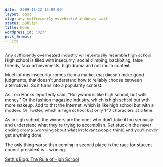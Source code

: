 ```yaml
---
date: '2009-11-22 15:09:00'
layout: post
slug: any-sufficiently-overheated-industry-will
status: publish
title: None
wordpress_id: '327'
post_format:
- Cita
---
```


Any sufficiently overheated industry will eventually resemble high school. High school is filled with insecurity, social climbing, backbiting, false friends, faux achievements, high drama and not much content. 





Much of this insecurity comes from a market that doesn't make good judgments, that doesn't understand how to reliably choose between alternatives. So it turns into a popularity contest. 





As Tom Hanks reportedly said, "Hollywood is like high school, but with money." Or the fashion magazine industry, which is high school but with more makeup. Add to that the Internet, which is like high school but with a modem. Or Twitter, which is high school but only 140 characters at a time. 





As in high school, the winners are the ones who don't take it too seriously and understand what they're trying to accomplish. Get stuck in the never ending drama (worrying about what irrelevant people think) and you'll never get anything done. 





The only thing worse than coming in second place in the race for student council president is… winning.



[Seth's Blog: The Rule of High School](http://sethgodin.typepad.com/seths_blog/2009/10/the-rule-of-high-school.html)
